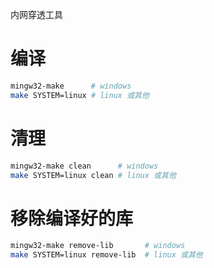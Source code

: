 内网穿透工具

# 编译
```bash
mingw32-make      # windows
make SYSTEM=linux # linux 或其他
```

# 清理
```bash
mingw32-make clean      # windows
make SYSTEM=linux clean # linux 或其他
```

# 移除编译好的库
```bash
mingw32-make remove-lib       # windows
make SYSTEM=linux remove-lib  # linux 或其他
```
